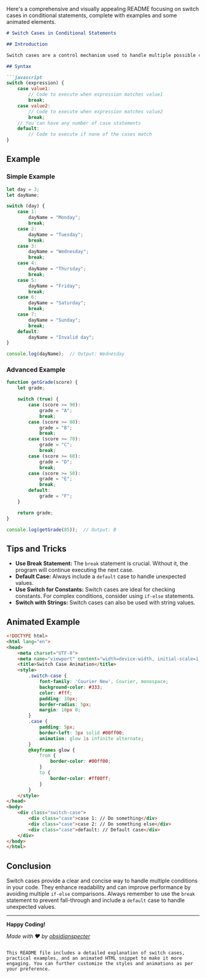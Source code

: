 Here's a comprehensive and visually appealing README focusing on switch cases in conditional statements, complete with examples and some animated elements.

```markdown
# Switch Cases in Conditional Statements

## Introduction

Switch cases are a control mechanism used to handle multiple possible conditions. They provide a more readable and efficient way to dispatch execution to different parts of code based on the value of an expression.

## Syntax

```javascript
switch (expression) {
    case value1:
        // Code to execute when expression matches value1
        break;
    case value2:
        // Code to execute when expression matches value2
        break;
    // You can have any number of case statements
    default:
        // Code to execute if none of the cases match
}
```

## Example

### Simple Example

```javascript
let day = 3;
let dayName;

switch (day) {
    case 1:
        dayName = "Monday";
        break;
    case 2:
        dayName = "Tuesday";
        break;
    case 3:
        dayName = "Wednesday";
        break;
    case 4:
        dayName = "Thursday";
        break;
    case 5:
        dayName = "Friday";
        break;
    case 6:
        dayName = "Saturday";
        break;
    case 7:
        dayName = "Sunday";
        break;
    default:
        dayName = "Invalid day";
}

console.log(dayName);  // Output: Wednesday
```

### Advanced Example

```javascript
function getGrade(score) {
    let grade;

    switch (true) {
        case (score >= 90):
            grade = "A";
            break;
        case (score >= 80):
            grade = "B";
            break;
        case (score >= 70):
            grade = "C";
            break;
        case (score >= 60):
            grade = "D";
            break;
        case (score >= 50):
            grade = "E";
            break;
        default:
            grade = "F";
    }

    return grade;
}

console.log(getGrade(85));  // Output: B
```

## Tips and Tricks

- **Use Break Statement:** The `break` statement is crucial. Without it, the program will continue executing the next case.
- **Default Case:** Always include a `default` case to handle unexpected values.
- **Use Switch for Constants:** Switch cases are ideal for checking constants. For complex conditions, consider using `if-else` statements.
- **Switch with Strings:** Switch cases can also be used with string values.

## Animated Example

```html
<!DOCTYPE html>
<html lang="en">
<head>
    <meta charset="UTF-8">
    <meta name="viewport" content="width=device-width, initial-scale=1.0">
    <title>Switch Case Animation</title>
    <style>
        .switch-case {
            font-family: 'Courier New', Courier, monospace;
            background-color: #333;
            color: #fff;
            padding: 10px;
            border-radius: 5px;
            margin: 10px 0;
        }
        .case {
            padding: 5px;
            border-left: 3px solid #00ff00;
            animation: glow 1s infinite alternate;
        }
        @keyframes glow {
            from {
                border-color: #00ff00;
            }
            to {
                border-color: #ff00ff;
            }
        }
    </style>
</head>
<body>
    <div class="switch-case">
        <div class="case">case 1: // Do something</div>
        <div class="case">case 2: // Do something else</div>
        <div class="case">default: // Default case</div>
    </div>
</body>
</html>
```

## Conclusion

Switch cases provide a clear and concise way to handle multiple conditions in your code. They enhance readability and can improve performance by avoiding multiple `if-else` comparisons. Always remember to use the `break` statement to prevent fall-through and include a `default` case to handle unexpected values.

---

**Happy Coding!**

*Made with ❤️ by [obsidianspecter](https://github.com/obsidianspecter)*
```

This README file includes a detailed explanation of switch cases, practical examples, and an animated HTML snippet to make it more engaging. You can further customize the styles and animations as per your preference.
